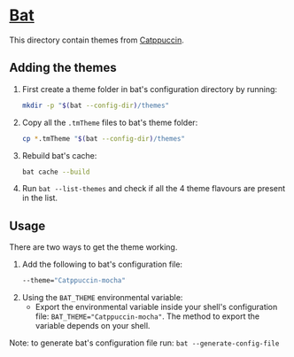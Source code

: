 # [Bat](https://github.com/sharkdp/bat)

This directory contain themes from [Catppuccin](https://github.com/catppuccin/bat).

## Adding the themes

1. First create a theme folder in bat's configuration directory by running:
   ```bash
   mkdir -p "$(bat --config-dir)/themes"
   ```
2. Copy all the `.tmTheme` files to bat's theme folder:
   ```bash
   cp *.tmTheme "$(bat --config-dir)/themes"
   ```
3. Rebuild bat's cache:
   ```bash
   bat cache --build
   ```
4. Run `bat --list-themes` and check if all the 4 theme flavours are present in the list.

## Usage

There are two ways to get the theme working.

1. Add the following to bat's configuration file:
   ```bash
   --theme="Catppuccin-mocha"
   ```
2. Using the `BAT_THEME` environmental variable:
   - Export the environmental variable inside your shell's configuration file: `BAT_THEME="Catppuccin-mocha"`. The method to export the variable depends on your shell.

Note: to generate bat's configuration file run: `bat --generate-config-file`
